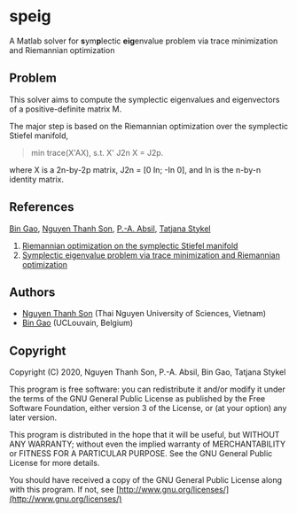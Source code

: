 # speig
A Matlab solver for **s**ym**p**lectic **eig**envalue problem via trace minimization and Riemannian optimization

## Problem
This solver aims to compute the symplectic eigenvalues and eigenvectors of a positive-definite matrix M.

The major step is based on the Riemannian optimization over the symplectic Stiefel manifold,

> min trace(X'AX), s.t.  X' J2n X = J2p.

where X is a 2n-by-2p matrix, J2n = [0 In; -In 0], and In is the n-by-n identity matrix.

## References
[Bin Gao](https://www.gaobin.cc/), [Nguyen Thanh Son](https://sites.google.com/view/ntson), [P.-A. Absil](https://sites.uclouvain.be/absil/), [Tatjana Stykel](https://www.uni-augsburg.de/en/fakultaet/mntf/math/prof/numa/team/tatjana-stykel/)
1. [Riemannian optimization on the symplectic Stiefel manifold](https://arxiv.org/abs/2006.15226)
2. [Symplectic eigenvalue problem via trace minimization and Riemannian optimization](https://arxiv.org/abs/2101.02618)

## Authors
+ [Nguyen Thanh Son](https://sites.google.com/view/ntson) (Thai Nguyen University of Sciences, Vietnam)
+ [Bin Gao](https://www.gaobin.cc/) (UCLouvain, Belgium)

## Copyright
Copyright (C) 2020, Nguyen Thanh Son, P.-A. Absil, Bin Gao, Tatjana Stykel

This program is free software: you can redistribute it and/or modify it under the terms of the GNU General Public License as published by the Free Software Foundation, either version 3 of the License, or (at your option) any later version.

This program is distributed in the hope that it will be useful, but WITHOUT ANY WARRANTY; without even the implied warranty of MERCHANTABILITY or FITNESS FOR A PARTICULAR PURPOSE. See the GNU General Public License for more details.

You should have received a copy of the GNU General Public License along with this program. If not, see [http://www.gnu.org/licenses/](http://www.gnu.org/licenses/)
